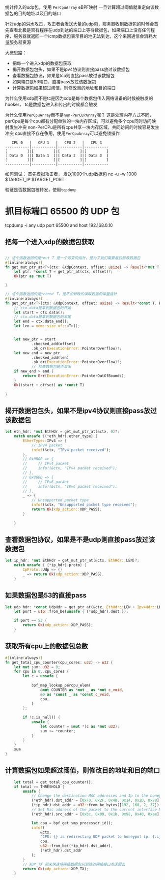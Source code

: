 统计传入的udp包，使用 `PerCpuArray` eBPF映射
一旦计算超过阈值就重定向该数据包的目的地址以及目的端口

针对udp的洪水攻击，攻击者会发送大量的udp包，服务器收到数据包的时候会首先查看北极是否有程序在udp到达的端口上等待数据包，如果端口上没有任何程序，服务器就返回一个icmp数据包表示目的地无法到达，这个来回通信会消耗大量服务器资源

大概思路：
* 把每一个进入xdp的数据包获取
* 揭开数据包包头，如果不是ipv4协议则直接pass放过该数据包
* 查看数据包协议，如果是tcp则直接pass放过该数据包
* 如果端口是53端口，直接pass放过该数据包
* 计算数据包如果超过阈值，则修改目的地址和目的端口

为什么使用xdp而不是tc是因为xdp是每个数据包传入网络设备的时候被触发的hooker，
tc是数据包进入和传出的时候都会触发

为什么使用`PerCpuArray`而不是`non-PerCUPArray`呢？
这是处理内存方式不同，
perCpu是每个cpu都有分配单独的一块内存区域，可以避免多个cpu同时访问映射发生冲突
non-PerCPu是所有cpu共享一块内存区域，共同访问的时候容易发生冲突
cpu直接不存在争用，使用`PerCpuArray`可以避免锁操作
```
   CPU 0   |   CPU 1   |   CPU 2   |   CPU 3
-----------|-----------|-----------|-----------
[         ]|[         ]|[         ]|[         ]
[ Data 0  ]|[ Data 1  ]|[ Data 2  ]|[ Data 3  ]
[         ]|[         ]|[         ]|[         ]
-----------|-----------|-----------|-----------

```

如何测试：
首先模拟攻击者，
发送1000个udp数据包
nc -u -w 1000 $TARGET_IP $TARGET_PORT

验证是否数据包被转发，使用`tcpdump`
# 抓目标端口 65500 的 UDP 包
tcpdump -i any udp port 65500 and host 192.168.0.10


## 把每一个进入xdp的数据包获取
```rust

// 这个函数返回的是*mut T 是一个可变的指针，是为了我们需要最后修改数据包
#[inline(always)]
fn get_mut_ptr_at<T>(ctx: &XdpContext, offset: usize) -> Result<*mut T, ExecutionError> {
    let ptr: *const T = get_ptr_at(ctx, offset)?;
    Ok(ptr as *mut T)   

}

// 这个函数返回的是*const T，是不加修改的读取数据的常量指针
#[inline(always)]
fn get_ptr_at<T>(ctx: &XdpContext, offset: usize) -> Result<*const T, ExecutionError> {
    // ctx.data是拿到数据包的开始
    let start = ctx.data();
    // ctx.data是拿到数据包的末尾
    let end = ctx.data_end();
    let len = mem::size_of::<T>();


    let new_ptr = start
            .checked_add(offset)
            .ok_or(ExecutionError::PointerOverflow)?;
    let new_end = new_ptr
            .checked_add(len)
            .ok_or(ExecutionError::PointerOverflow)?;
            // 检查数据包是否溢出
    if new_end > end {
        return Err(ExecutionError::PointerOutOfBounds);
    }
    Ok((start + offset) as *const T)
    
}

```

## 揭开数据包包头，如果不是ipv4协议则直接pass放过该数据包
```rust
let eth_hdr: *mut EthHdr = get_mut_ptr_at(&ctx, 0)?;
    match unsafe {(*eth_hdr).ether_type} {
        EtherType::IPv4 => {
            // IPv4 packet
            info!(&ctx, "IPv4 packet received");
        },
        // 0x0800 => {
        //     // IPv4 packet
        //     info!(&ctx, "IPv4 packet received");
        // },
        // 0x86DD => {
        //     // IPv6 packet
        //     info!(&ctx, "IPv6 packet received");
        // },
        _ => {
            // Unsupported packet type
            info!(&ctx, "Unsupported packet type received");
            return Ok(xdp_action::XDP_PASS);
        }
        
    }
```

## 查看数据包协议，如果是不是udp则直接pass放过该数据包
```rust
let ip_hdr: *mut EthHdr = get_mut_ptr_at(&ctx, EthHdr::LEN)?;
    match unsafe { {*ip_hdr}.proto} {
        IpProto::Udp => {}
        _ => return Ok(xdp_action::XDP_PASS),
    }
```

## 如果数据包是53的直接pass
```rust
let udp_hdr: *const UdpHdr = get_ptr_at(&ctx, EthHdr::LEN + Ipv4Hdr::LEN)?;
    let port = u16::from_be(unsafe { (*udp_hdr).dest });

    if port == 53 {
        return Ok(xdp_action::XDP_PASS);
    }
```

## 获取所有cpu上的数据包总数
```rust
#[inline(always)]
fn get_total_cpu_counter(cpu_cores: u32) -> u32 {
    let mut sum: u32 = 0;
    for cpu in 0..cpu_cores {
        let c = unsafe {
    
            bpf_map_lookup_percpu_elem(
                &mut COUNTER as *mut _ as *mut c_void,
                &0 as *const _ as *const c_void,
                cpu,
            )
        };
        
        if !c.is_null() {
            unsafe {
                let counter = &mut *(c as *mut u32);
                sum += *counter;
            }
        }
    }
    sum
}
```

## 计算数据包如果超过阈值，则修改目的地址和目的端口
```rust
    let total = get_total_cpu_counter();
    if total >= THRESHOLD {
        unsafe {
            // Change the destination MAC addresses and Ip to the honeypot
            (*eth_hdr).dst_addr = [0xF0, 0x2F, 0x4B, 0x14, 0x2D, 0x78];
            (*ip_hdr).dst_addr = u32::from_be_bytes([192, 168, 2, 37]).to_be();
            // Set Mac address of the packet to the current interface MAC address
            (*eth_hdr).src_addr = [0xbc, 0x09, 0x1b, 0x98, 0x40, 0xae];

			let cpu = bpf_get_smp_processor_id();
            info!(
                &ctx,
                "CPU: {} is redirecting UDP packet to honeypot ip: {:i}, mac: {:mac}",
                cpu,
                u32::from_be((*ip_hdr).dst_addr),
                (*eth_hdr).dst_addr
            );
        }
        // XDP_TX 用来快速将网络数据包从到达的网络接口发送回去
        return Ok(xdp_action::XDP_TX);
    }
```
